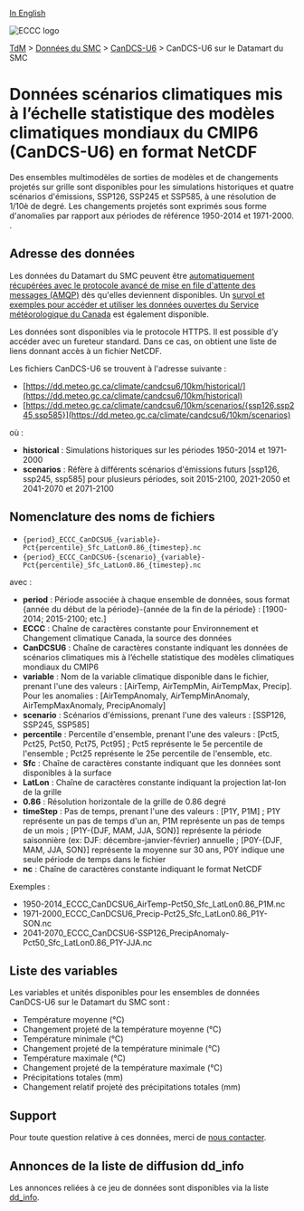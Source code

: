 [In English](readme_candcs-u6-datamart_en.md)

![ECCC logo](../../img_eccc-logo.png)

[TdM](../../readme_fr.md) > [Données du SMC](../readme_fr.md) > [CanDCS-U6](readme_candcs-u6_fr.md) > CanDCS-U6 sur le Datamart du SMC

# Données scénarios climatiques mis à l’échelle statistique des modèles climatiques mondiaux du CMIP6 (CanDCS-U6) en format NetCDF

Des ensembles multimodèles de sorties de modèles et de changements projetés sur grille sont disponibles pour les simulations historiques et quatre scénarios d'émissions, SSP126, SSP245 et SSP585, à une résolution de 1/10è de degré. Les changements projetés sont exprimés sous forme d'anomalies par rapport aux périodes de référence 1950-2014 et 1971-2000.
.

## Adresse des données 

Les données du Datamart du SMC peuvent être [automatiquement récupérées avec le protocole avancé de mise en file d'attente des messages (AMQP)](../../msc-datamart/amqp_fr.md) dès qu'elles deviennent disponibles. Un [survol et exemples pour accéder et utiliser les données ouvertes du Service météorologique du Canada](../../usage/readme_fr.md) est également disponible.

Les données sont disponibles via le protocole HTTPS. Il est possible d’y accéder avec un fureteur standard. Dans ce cas, on obtient une liste de liens donnant accès à un fichier NetCDF.

Les fichiers CanDCS-U6 se trouvent à l'adresse suivante :

* [https://dd.meteo.gc.ca/climate/candcsu6/10km/historical/](https://dd.meteo.gc.ca/climate/candcsu6/10km/historical)
* [https://dd.meteo.gc.ca/climate/candcsu6/10km/scenarios/{ssp126,ssp245,ssp585}](https://dd.meteo.gc.ca/climate/candcsu6/10km/scenarios)

où :

* __historical__ : Simulations historiques sur les périodes 1950-2014 et 1971-2000
* __scenarios__ : Réfère à différents scénarios d'émissions futurs [ssp126, ssp245, ssp585] pour plusieurs périodes, soit 2015-2100, 2021-2050 et 2041-2070 et 2071-2100

## Nomenclature des noms de fichiers

* `{period}_ECCC_CanDCSU6_{variable}-Pct{percentile}_Sfc_LatLon0.86_{timestep}.nc`
* `{period}_ECCC_CanDCSU6-{scenario}_{variable}-Pct{percentile}_Sfc_LatLon0.86_{timestep}.nc`

avec :

* __period__ : Période associée à chaque ensemble de données, sous format {année du début de la période}-{année de la fin de la période} : [1900-2014; 2015-2100; etc.]
 * __ECCC__ : Chaîne de caractères constante pour Environnement et Changement climatique Canada, la source des données
* __CanDCSU6__ : Chaîne de caractères constante indiquant les données de scénarios climatiques mis à l’échelle statistique des modèles climatiques mondiaux du CMIP6
* __variable__ : Nom de la variable climatique disponible dans le fichier, prenant l'une des valeurs : [AirTemp, AirTempMin, AirTempMax, Precip]. Pour les anomalies : [AirTempAnomaly, AirTempMinAnomaly, AirTempMaxAnomaly, PrecipAnomaly]
* __scenario__ : Scénarios d'émissions, prenant l'une des valeurs : [SSP126, SSP245, SSP585]
* __percentile__ : Percentile d'ensemble, prenant l'une des valeurs : [Pct5, Pct25, Pct50, Pct75, Pct95] ; Pct5 représente le 5e percentile de l'ensemble ; Pct25 représente le 25e percentile de l'ensemble, etc.
* __Sfc__ : Chaîne de caractères constante indiquant que les données sont disponibles à la surface
* __LatLon__ : Chaîne de caractères constante indiquant la projection lat-lon de la grille 
* __0.86__ : Résolution horizontale de la grille de 0.86 degré 
* __timeStep__ : Pas de temps, prenant l'une des valeurs : [P1Y, P1M] ; P1Y représente un pas de temps d'un an, P1M représente un pas de temps de un mois ; [P1Y-{DJF, MAM, JJA, SON}] représente la période saisonnière (ex: DJF: décembre-janvier-février) annuelle ; [P0Y-{DJF, MAM, JJA, SON}] représente la moyenne sur 30 ans, P0Y indique une seule période de temps dans le fichier
* __nc__ : Chaîne de caractères constante indiquant le format NetCDF

Exemples :

* 1950-2014_ECCC_CanDCSU6_AirTemp-Pct50_Sfc_LatLon0.86_P1M.nc
* 1971-2000_ECCC_CanDCSU6_Precip-Pct25_Sfc_LatLon0.86_P1Y-SON.nc
* 2041-2070_ECCC_CanDCSU6-SSP126_PrecipAnomaly-Pct50_Sfc_LatLon0.86_P1Y-JJA.nc

## Liste des variables

Les variables et unités disponibles pour les ensembles de données CanDCS-U6 sur le Datamart du SMC sont :

* Température moyenne (°C)
* Changement projeté de la température moyenne (°C)
* Température minimale (°C)
* Changement projeté de la température minimale (°C)
* Température maximale (°C)
* Changement projeté de la température maximale (°C)
* Précipitations totales (mm)
* Changement relatif projeté des précipitations totales (mm)

## Support

Pour toute question relative à ces données, merci de [nous contacter](mailto:info.cccs-ccsc@canada.ca).

## Annonces de la liste de diffusion dd_info 

Les annonces reliées à ce jeu de données sont disponibles via la liste [dd_info](https://comm.collab.science.gc.ca/mailman3/postorius/lists/dd_info/).



